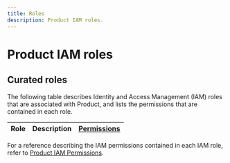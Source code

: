 ```yaml
---
title: Roles
description: Product IAM roles.
---
```


# Product IAM roles

## Curated roles

The following table describes Identity and Access Management (IAM) roles that are associated with Product, and lists the permissions that are contained in each role.

| Role | Description | [Permissions](/product/docs/reference/iam/permissions) |
| --- | --- | --- |

For a reference describing the IAM permissions contained in each IAM role, refer to [Product IAM Permissions](/product/docs/reference/iam/permissions).
